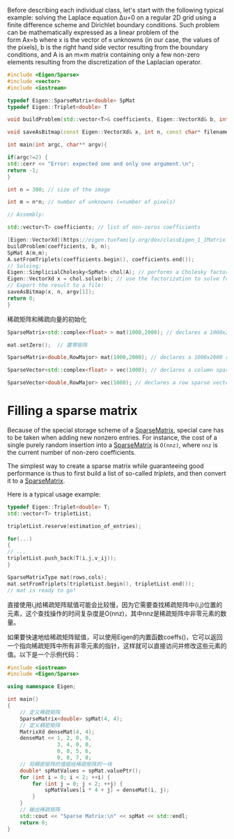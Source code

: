 Before describing each individual class, let's start with the following typical example: solving the Laplace equation Δu=0 on a regular 2D grid using a finite difference scheme and Dirichlet boundary conditions. Such problem can be mathematically expressed as a linear problem of the form Ax=b where x is the vector of `m` unknowns (in our case, the values of the pixels), b is the right hand side vector resulting from the boundary conditions, and A is an m×m matrix containing only a few non-zero elements resulting from the discretization of the Laplacian operator.

```cpp 
#include <Eigen/Sparse>
#include <vector>
#include <iostream>

typedef Eigen::SparseMatrix<double> SpMat
typedef Eigen::Triplet<double> T

void buildProblem(std::vector<T>& coefficients, Eigen::VectorXd& b, int n);

void saveAsBitmap(const Eigen::VectorXd& x, int n, const char* filename);

int main(int argc, char** argv){

if(argc!=2) {
std::cerr << "Error: expected one and only one argument.\n";
return -1;
}

int n = 300; // size of the image

int m = n*n; // number of unknowns (=number of pixels)

// Assembly:

std::vector<T> coefficients; // list of non-zeros coefficients

[Eigen::VectorXd](https://eigen.tuxfamily.org/dox/classEigen_1_1Matrix.html) b(m); // the right hand side-vector resulting from the constraints
buildProblem(coefficients, b, n);
SpMat A(m,m);
A.setFromTriplets(coefficients.begin(), coefficients.end());
// Solving:
Eigen::SimplicialCholesky<SpMat> chol(A); // performs a Cholesky factorization of A
Eigen::VectorXd x = chol.solve(b); // use the factorization to solve for the given right hand side
// Export the result to a file:
saveAsBitmap(x, n, argv[1]);
return 0;
}
```


稀疏矩阵和稀疏向量的初始化
```cpp 
SparseMatrix<std::complex<float> > mat(1000,2000); // declares a 1000x2000 column-major compressed sparse matrix of complex<float>

mat.setZero();  // 置零矩阵

SparseMatrix<double,RowMajor> mat(1000,2000); // declares a 1000x2000 row-major compressed sparse matrix of double

SparseVector<std::complex<float> > vec(1000); // declares a column sparse vector of complex<float> of size 1000

SparseVector<double,RowMajor> vec(1000); // declares a row sparse vector of double of size 1000
```

# Filling a sparse matrix

Because of the special storage scheme of a [SparseMatrix](https://eigen.tuxfamily.org/dox/classEigen_1_1SparseMatrix.html "A versatible sparse matrix representation."), special care has to be taken when adding new nonzero entries. For instance, the cost of a single purely random insertion into a [SparseMatrix](https://eigen.tuxfamily.org/dox/classEigen_1_1SparseMatrix.html "A versatible sparse matrix representation.") is `O(nnz)`, where `nnz` is the current number of non-zero coefficients.

The simplest way to create a sparse matrix while guaranteeing good performance is thus to first build a list of so-called _triplets_, and then convert it to a [SparseMatrix](https://eigen.tuxfamily.org/dox/classEigen_1_1SparseMatrix.html "A versatible sparse matrix representation.").

Here is a typical usage example:
```cpp 
typedef Eigen::Triplet<double> T;
std::vector<T> tripletList;

tripletList.reserve(estimation_of_entries);

for(...)
{
// ...
tripletList.push_back(T(i,j,v_ij));
}

SparseMatrixType mat(rows,cols);
mat.setFromTriplets(tripletList.begin(), tripletList.end());
// mat is ready to go!
```


直接使用i,j给稀疏矩阵赋值可能会比较慢，因为它需要查找稀疏矩阵中(i,j)位置的元素，这个查找操作的时间复杂度是O(nnz)，其中nnz是稀疏矩阵中非零元素的数量。

如果要快速地给稀疏矩阵赋值，可以使用Eigen的内置函数coeffs()，它可以返回一个指向稀疏矩阵中所有非零元素的指针，这样就可以直接访问并修改这些元素的值。以下是一个示例代码：

```cpp 
#include <iostream>
#include <Eigen/Sparse>

using namespace Eigen;

int main()
{
    // 定义稀疏矩阵
    SparseMatrix<double> spMat(4, 4);
    // 定义稠密矩阵
    MatrixXd denseMat(4, 4);
    denseMat << 1, 2, 0, 0,
                3, 4, 0, 0,
                0, 0, 5, 6,
                0, 0, 7, 8;
    // 将稠密矩阵的值赋给稀疏矩阵的一块
    double* spMatValues = spMat.valuePtr();
    for (int i = 0; i < 2; ++i) {
        for (int j = 0; j < 2; ++j) {
            spMatValues[i * 4 + j] = denseMat(i, j);
        }
    }
    // 输出稀疏矩阵
    std::cout << "Sparse Matrix:\n" << spMat << std::endl;
    return 0;
}
```
